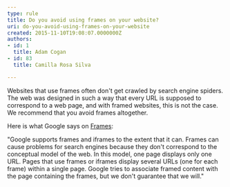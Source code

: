 ```yaml
---
type: rule
title: Do you avoid using frames on your website?
uri: do-you-avoid-using-frames-on-your-website
created: 2015-11-10T19:08:07.0000000Z
authors:
- id: 1
  title: Adam Cogan
- id: 83
  title: Camilla Rosa Silva

---
```


 
Websites that use frames often don't get crawled by search engine spiders. The web was designed in such a way that every URL is supposed to correspond to a web page, and with framed websites, this is not the case. We recommend that you avoid frames altogether.
 
​Here is what Google says on [Frames](https&#58;//support.google.com/webmasters/answer/34445?hl=en):

"Google supports frames and iframes to the extent that it can. Frames can cause problems for search engines because they don't correspond to the conceptual model of the web. In this model, one page displays only one URL. Pages that use frames or iframes display several URLs (one for each frame) within a single page. Google tries to associate framed content with the page containing the frames, but we don't guarantee that we will."

